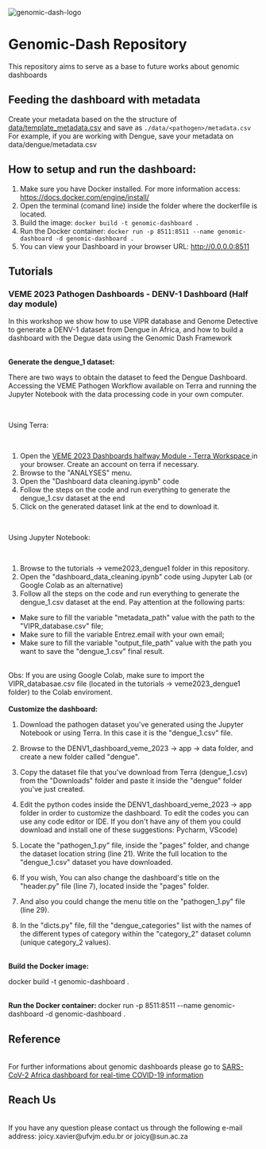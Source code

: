 ![genomic-dash-logo](https://github.com/BIA-lab/genomic-dash/assets/48869631/e1c6b505-8f16-4881-9744-1900b4d7ae83)

# Genomic-Dash Repository

This repository aims to serve as a base to future works about genomic dashboards

## Feeding the dashboard with metadata

Create your metadata based on the the structure of [data/template_metadata.csv](data/template_metadata.csv) and save as `./data/<pathogen>/metadata.csv`
For example, if you are working with Dengue, save your metadata on data/dengue/metadata.csv

## How to setup and run the dashboard:

1. Make sure you have Docker installed. For more information access: https://docs.docker.com/engine/install/
2. Open the terminal (comand line) inside the folder where the dockerfile is located.
3. Build the image: `docker build -t genomic-dashboard .`
4. Run the Docker container: `docker run -p 8511:8511 --name genomic-dashboard -d genomic-dashboard .` 
5. You can view your Dashboard in your browser URL: http://0.0.0.0:8511

## Tutorials

### VEME 2023 Pathogen Dashboards - DENV-1 Dashboard (Half day module)

In this workshop we show how to use VIPR database and Genome Detective to generate a DENV-1 dataset from Dengue in Africa, and how to build a dashboard with the Degue data using the Genomic Dash Framework

<br>
<b>Generate the dengue_1 dataset: </b>

There are two ways to obtain the dataset to feed the Dengue Dashboard. Accessing the VEME Pathogen Workflow available on Terra and running the Jupyter Notebook with the data processing code in your own computer.

<br>

Using Terra:

<br>

1. Open the <a href='https://app.terra.bio/#workspaces/veme-training/VEME%202023%20Pathogen%20Dashboards'> VEME 2023 Dashboards halfway Module - Terra Workspace </a> in your browser. Create an account on terra if necessary.
2. Browse to the "ANALYSES" menu.
3. Open the "Dashboard data cleaning.ipynb" code 
4. Follow the steps on the code and run everything to generate the dengue_1.csv dataset at the end
5. Click on the generated dataset link at the end to download it.

<br>

Using Jupyter Notebook:

<br>

1. Browse to the tutorials -> veme2023_dengue1 folder in this repository.
2. Open the "dashboard_data_cleaning.ipynb" code using Jupyter Lab (or Google Colab as an alternative)
3. Follow all the steps on the code and run everything to generate the dengue_1.csv dataset at the end. Pay attention at the following parts:


- Make sure to fill the variable "metadata_path" value with the path to the "VIPR_database.csv" file;
- Make sure to fill the variable Entrez.email with your own email;
- Make sure to fill the variable "output_file_path" value with the path you want to save the "dengue_1.csv" final result.

<br>
Obs: If you are using Google Colab, make sure to import the VIPR_databasae.csv file (located in the tutorials -> veme2023_dengue1 folder) to the Colab enviroment.

<br>
<br>
<b>Customize the dashboard: </b>

1. Download the pathogen dataset you've generated using the Jupyter Notebook or using Terra. In this case it is the "dengue_1.csv" file.

2. Browse to the DENV1_dashboard_veme_2023 -> app -> data folder, and create a new folder called "dengue".

3. Copy the dataset file that you've download from Terra (dengue_1.csv) from the "Downloads" folder and paste it inside the "dengue" folder you've just created.

4. Edit the python codes inside the DENV1_dashboard_veme_2023 -> app folder in order to customize the dashboard. To edit the codes you can use any code editor or IDE. If you don't have any of them you could download and install one of these suggestions: Pycharm, VScode)

5. Locate the "pathogen_1.py" file, inside the "pages" folder, and change the dataset location string (line 21). Write the full location to the "dengue_1.csv" dataset you have downloaded.  

6. If you wish, You can also change the dashboard's title on the "header.py" file (line 7), located inside the "pages" folder.

7. And also you could change the menu title on the "pathogen_1.py" file (line 29).

8. In the "dicts.py" file, fill the "dengue_categories" list with the names of the different types of category within the "category_2" dataset column (unique category_2 values).

<br>
<b>Build the Docker image: </b>

docker build -t genomic-dashboard .

<br>
<b>Run the Docker container: </b>
docker run -p 8511:8511 --name genomic-dashboard -d genomic-dashboard .

## Reference
<br>
For further informations about genomic dashboards please go to <a href="https://www.nature.com/articles/s41564-022-01276-9"> SARS-CoV-2 Africa dashboard for real-time COVID-19 information </a>

## Reach Us
<br>
If you have any question please contact us through the following e-mail address: 
joicy.xavier@ufvjm.edu.br or joicy@sun.ac.za
